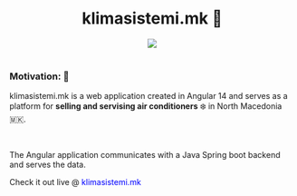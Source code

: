 <center>

# klimasistemi.mk 🚀

<img style="max-width:300px;" src="https://user-images.githubusercontent.com/61598148/204389650-16897db1-4653-4212-ac43-2c91c6f72b47.png" />

</center>
<br/>

### Motivation: 🌱

klimasistemi.mk is a web application created in Angular 14 and serves as a platform for **selling and servising air conditioners** ❄️ in North Macedonia 🇲🇰.

<br/>

The Angular application communicates with a Java Spring boot backend and serves the data.

Check it out live @ <span style="color: blue">klimasistemi.mk</span>
